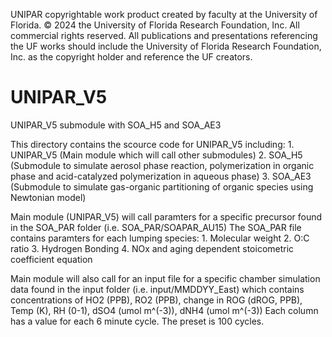 UNIPAR copyrightable work product created by faculty at the University of Florida. 
© 2024 the University of Florida Research Foundation, Inc. All commercial rights reserved. All publications and presentations referencing the UF works should include the University of Florida Research Foundation, Inc. as the copyright holder and reference the UF creators.

# UNIPAR_V5
UNIPAR_V5 submodule with SOA_H5 and SOA_AE3

This directory contains the scource code for UNIPAR_V5 including:
	1. UNIPAR_V5 (Main module which will call other submodules)
	2. SOA_H5 (Submodule to simulate aerosol phase reaction, polymerization in organic phase and acid-catalyzed polymerization in aqueous phase)
	3. SOA_AE3 	(Submodule to simulate gas-organic partitioning of organic species using Newtonian model)

Main module (UNIPAR_V5) will call paramters for a specific precursor found in the SOA_PAR folder (i.e. SOA_PAR/SOAPAR_AU15)
	The SOA_PAR file contains paramters for each lumping species:
	1. Molecular weight
	2. O:C ratio
	3. Hydrogen Bonding
	4. NOx and aging dependent stoicometric coefficient equation
	
Main module will also call for an input file for a specific chamber simulation data found in the input folder (i.e. input/MMDDYY_East)
	which contains concentrations of HO2 (PPB), RO2 (PPB), change in ROG (dROG, PPB), Temp (K), RH (0-1), dSO4 (umol m^(-3)), dNH4 (umol m^(-3))
	Each column has a value for each 6 minute cycle. The preset is 100 cycles. 
